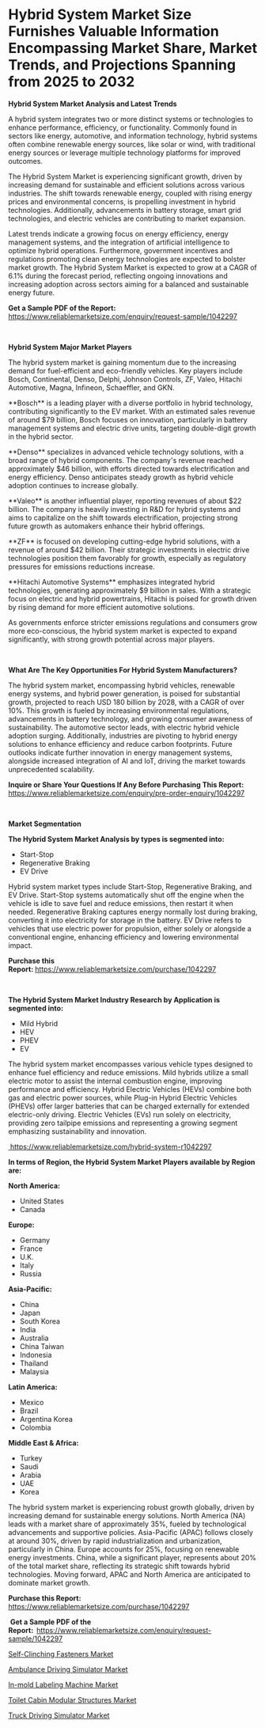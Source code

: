 <p><h1>Hybrid System Market Size Furnishes Valuable Information Encompassing Market Share, Market Trends, and Projections Spanning from 2025 to 2032</h1></p><p><strong>Hybrid System Market Analysis and Latest Trends</strong></p>
<p><p>A hybrid system integrates two or more distinct systems or technologies to enhance performance, efficiency, or functionality. Commonly found in sectors like energy, automotive, and information technology, hybrid systems often combine renewable energy sources, like solar or wind, with traditional energy sources or leverage multiple technology platforms for improved outcomes. </p><p>The Hybrid System Market is experiencing significant growth, driven by increasing demand for sustainable and efficient solutions across various industries. The shift towards renewable energy, coupled with rising energy prices and environmental concerns, is propelling investment in hybrid technologies. Additionally, advancements in battery storage, smart grid technologies, and electric vehicles are contributing to market expansion. </p><p>Latest trends indicate a growing focus on energy efficiency, energy management systems, and the integration of artificial intelligence to optimize hybrid operations. Furthermore, government incentives and regulations promoting clean energy technologies are expected to bolster market growth. The Hybrid System Market is expected to grow at a CAGR of 6.1% during the forecast period, reflecting ongoing innovations and increasing adoption across sectors aiming for a balanced and sustainable energy future.</p></p>
<p><strong>Get a Sample PDF of the Report:&nbsp;</strong> <a href="https://www.reliablemarketsize.com/enquiry/request-sample/1042297?utm_campaign=2470&utm_medium=2&utm_source=Github&utm_content=ia&utm_term=30032025&utm_id=hybrid-system">https://www.reliablemarketsize.com/enquiry/request-sample/1042297</a></p>
<p>&nbsp;</p>
<p><strong>Hybrid System Major Market Players</strong></p>
<p><p>The hybrid system market is gaining momentum due to the increasing demand for fuel-efficient and eco-friendly vehicles. Key players include Bosch, Continental, Denso, Delphi, Johnson Controls, ZF, Valeo, Hitachi Automotive, Magna, Infineon, Schaeffler, and GKN. </p><p>**Bosch** is a leading player with a diverse portfolio in hybrid technology, contributing significantly to the EV market. With an estimated sales revenue of around $79 billion, Bosch focuses on innovation, particularly in battery management systems and electric drive units, targeting double-digit growth in the hybrid sector.</p><p>**Denso** specializes in advanced vehicle technology solutions, with a broad range of hybrid components. The company's revenue reached approximately $46 billion, with efforts directed towards electrification and energy efficiency. Denso anticipates steady growth as hybrid vehicle adoption continues to increase globally.</p><p>**Valeo** is another influential player, reporting revenues of about $22 billion. The company is heavily investing in R&D for hybrid systems and aims to capitalize on the shift towards electrification, projecting strong future growth as automakers enhance their hybrid offerings.</p><p>**ZF** is focused on developing cutting-edge hybrid solutions, with a revenue of around $42 billion. Their strategic investments in electric drive technologies position them favorably for growth, especially as regulatory pressures for emissions reductions increase.</p><p>**Hitachi Automotive Systems** emphasizes integrated hybrid technologies, generating approximately $9 billion in sales. With a strategic focus on electric and hybrid powertrains, Hitachi is poised for growth driven by rising demand for more efficient automotive solutions.</p><p>As governments enforce stricter emissions regulations and consumers grow more eco-conscious, the hybrid system market is expected to expand significantly, with strong growth potential across major players.</p></p>
<p>&nbsp;</p>
<p><strong>What Are The Key Opportunities For Hybrid System Manufacturers?</strong></p>
<p><p>The hybrid system market, encompassing hybrid vehicles, renewable energy systems, and hybrid power generation, is poised for substantial growth, projected to reach USD 180 billion by 2028, with a CAGR of over 10%. This growth is fueled by increasing environmental regulations, advancements in battery technology, and growing consumer awareness of sustainability. The automotive sector leads, with electric hybrid vehicle adoption surging. Additionally, industries are pivoting to hybrid energy solutions to enhance efficiency and reduce carbon footprints. Future outlooks indicate further innovation in energy management systems, alongside increased integration of AI and IoT, driving the market towards unprecedented scalability.</p></p>
<p><strong>Inquire or Share Your Questions If Any Before Purchasing This Report:</strong> <a href="https://www.reliablemarketsize.com/enquiry/pre-order-enquiry/1042297?utm_campaign=2470&utm_medium=2&utm_source=Github&utm_content=ia&utm_term=30032025&utm_id=hybrid-system">https://www.reliablemarketsize.com/enquiry/pre-order-enquiry/1042297</a></p>
<p>&nbsp;</p>
<p><strong>Market Segmentation</strong></p>
<p><strong>The Hybrid System Market Analysis by types is segmented into:</strong></p>
<p><ul><li>Start-Stop</li><li>Regenerative Braking</li><li>EV Drive</li></ul></p>
<p><p>Hybrid system market types include Start-Stop, Regenerative Braking, and EV Drive. Start-Stop systems automatically shut off the engine when the vehicle is idle to save fuel and reduce emissions, then restart it when needed. Regenerative Braking captures energy normally lost during braking, converting it into electricity for storage in the battery. EV Drive refers to vehicles that use electric power for propulsion, either solely or alongside a conventional engine, enhancing efficiency and lowering environmental impact.</p></p>
<p><strong>Purchase this Report:&nbsp;</strong><a href="https://www.reliablemarketsize.com/purchase/1042297?utm_campaign=2470&utm_medium=2&utm_source=Github&utm_content=ia&utm_term=30032025&utm_id=hybrid-system">https://www.reliablemarketsize.com/purchase/1042297</a></p>
<p>&nbsp;</p>
<p><strong>The Hybrid System Market Industry Research by Application is segmented into:</strong></p>
<p><ul><li>Mild Hybrid</li><li>HEV</li><li>PHEV</li><li>EV</li></ul></p>
<p><p>The hybrid system market encompasses various vehicle types designed to enhance fuel efficiency and reduce emissions. Mild hybrids utilize a small electric motor to assist the internal combustion engine, improving performance and efficiency. Hybrid Electric Vehicles (HEVs) combine both gas and electric power sources, while Plug-in Hybrid Electric Vehicles (PHEVs) offer larger batteries that can be charged externally for extended electric-only driving. Electric Vehicles (EVs) run solely on electricity, providing zero tailpipe emissions and representing a growing segment emphasizing sustainability and innovation.</p></p>
<p><a href="https://www.reliablemarketsize.com/hybrid-system-r1042297?utm_campaign=2470&utm_medium=2&utm_source=Github&utm_content=ia&utm_term=30032025&utm_id=hybrid-system">&nbsp;https://www.reliablemarketsize.com/hybrid-system-r1042297</a></p>
<p><strong>In terms of Region, the Hybrid System Market Players available by Region are:</strong></p>
<p>
    <p> <strong> North America: </strong>
        <ul>
            <li>United States</li>
            <li>Canada</li>
        </ul>
        </p> 
    <p> <strong> Europe: </strong>
        <ul>
            <li>Germany</li>
            <li>France</li>
            <li>U.K.</li>
            <li>Italy</li>
            <li>Russia</li>
        </ul>
        </p> 
    <p> <strong> Asia-Pacific: </strong>
        <ul>
            <li>China</li>
            <li>Japan</li>
            <li>South Korea</li>
            <li>India</li>
            <li>Australia</li>
            <li>China Taiwan</li>
            <li>Indonesia</li>
            <li>Thailand</li>
            <li>Malaysia</li>
        </ul>
        </p> 
    <p> <strong> Latin America: </strong>
        <ul>
            <li>Mexico</li>
            <li>Brazil</li>
            <li>Argentina Korea</li>
            <li>Colombia</li>
        </ul>
        </p> 
    <p> <strong> Middle East & Africa: </strong>
        <ul>
            <li>Turkey</li>
            <li>Saudi</li>
            <li>Arabia</li>
            <li>UAE</li>
            <li>Korea</li>
        </ul>
    </p>
    </p>
<p><p>The hybrid system market is experiencing robust growth globally, driven by increasing demand for sustainable energy solutions. North America (NA) leads with a market share of approximately 35%, fueled by technological advancements and supportive policies. Asia-Pacific (APAC) follows closely at around 30%, driven by rapid industrialization and urbanization, particularly in China. Europe accounts for 25%, focusing on renewable energy investments. China, while a significant player, represents about 20% of the total market share, reflecting its strategic shift towards hybrid technologies. Moving forward, APAC and North America are anticipated to dominate market growth.</p></p>
<p><strong>Purchase this Report: </strong><a href="https://www.reliablemarketsize.com/purchase/1042297?utm_campaign=2470&utm_medium=2&utm_source=Github&utm_content=ia&utm_term=30032025&utm_id=hybrid-system">https://www.reliablemarketsize.com/purchase/1042297</a></p>
<p>&nbsp;<strong>Get a Sample PDF of the Report:&nbsp;&nbsp;</strong><a href="https://www.reliablemarketsize.com/enquiry/request-sample/1042297?utm_campaign=2470&utm_medium=2&utm_source=Github&utm_content=ia&utm_term=30032025&utm_id=hybrid-system">https://www.reliablemarketsize.com/enquiry/request-sample/1042297</a></p>
<p><strong></strong></p>
<p><p><a href="https://www.linkedin.com/pulse/self-clinching-fasteners-industry-sector-market-dynamics-future-4po8e?utm_campaign=2470&utm_medium=2&utm_source=Github&utm_content=ia&utm_term=30032025&utm_id=hybrid-system">Self-Clinching Fasteners Market</a></p><p><a href="https://github.com/zahrigayda1h/Market-Research-Report-List-1/blob/main/ambulance-driving-simulator-market.md?utm_campaign=2470&utm_medium=2&utm_source=Github&utm_content=ia&utm_term=30032025&utm_id=hybrid-system">Ambulance Driving Simulator Market</a></p><p><a href="https://www.linkedin.com/pulse/future-in-mold-labeling-machine-market-growth-predictions-cagr-5efie?utm_campaign=2470&utm_medium=2&utm_source=Github&utm_content=ia&utm_term=30032025&utm_id=hybrid-system">In-mold Labeling Machine Market</a></p><p><a href="https://www.linkedin.com/pulse/comprehensive-growth-study-toilet-cabin-modular-structures-market-cfgke?utm_campaign=2470&utm_medium=2&utm_source=Github&utm_content=ia&utm_term=30032025&utm_id=hybrid-system">Toilet Cabin Modular Structures Market</a></p><p><a href="https://github.com/ChiragRP21/Market-Research-Report-List-7/blob/main/truck-driving-simulator-market.md?utm_campaign=2470&utm_medium=2&utm_source=Github&utm_content=ia&utm_term=30032025&utm_id=hybrid-system">Truck Driving Simulator Market</a></p></p>